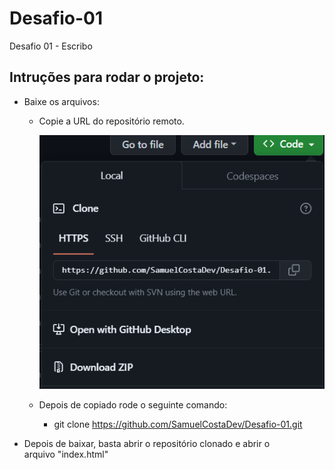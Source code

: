 # Desafio-01
 Desafio 01 - Escribo

## Intruções para rodar o projeto:
* Baixe os arquivos:
  - Copie a URL do repositório remoto.
    
    ![Print de como baixar o repósitorio](https://github.com/SamuelCostaDev/Desafio-01/blob/main/img/imgs/Passo%20a%20Passo%202.png)

  - Depois de copiado rode o seguinte comando:
     * git clone https://github.com/SamuelCostaDev/Desafio-01.git

* Depois de baixar, basta abrir o repositório clonado e abrir o arquivo "index.html"
